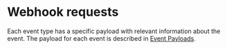 # Webhook requests

Each event type has a specific payload with relevant information about the event. The payload for each event is described in [Event Payloads](payloads).
